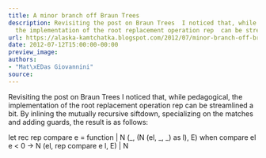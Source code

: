 ```yaml
---
title: A minor branch off Braun Trees
description: Revisiting the post on Braun Trees  I noticed that, while pedagogical,
  the implementation of the root replacement operation rep  can be stre...
url: https://alaska-kamtchatka.blogspot.com/2012/07/minor-branch-off-braun-trees.html
date: 2012-07-12T15:00:00-00:00
preview_image:
authors:
- "Mat\xEDas Giovannini"
source:
---
```


Revisiting the post on Braun Trees I noticed that, while pedagogical, the implementation of the root replacement operation rep can be streamlined a bit. By inlining the mutually recursive siftdown, specializing on the matches and adding guards, the result is as follows:


let rec rep compare e = function
| N (_, (N (el, _, _) as l), E)
  when compare el e  &lt; 0 -&gt;
  N (el, rep compare e l, E)
| N 
